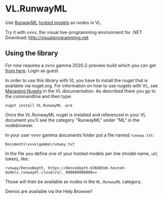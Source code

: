 # VL.RunwayML
Use [RunwayML](http://runwayml.com) [hosted models](https://learn.runwayml.com/#/how-to/hosted-models) as nodes in VL.

Try it with vvvv, the visual live-programming environment for .NET  
Download: http://visualprogramming.net

## Using the library
For now requires a vvvv gamma 2020.2-preview build which you can get [from here](https://teamcity.vvvv.org/). Login as guest.

In order to use this library with VL you have to install the nuget that is available via nuget.org. For information on how to use nugets with VL, see [Managing Nugets](https://thegraybook.vvvv.org/reference/libraries/dependencies.html#manage-nugets) in the VL documentation. As described there you go to the commandline and then type:

    nuget install VL.RunwayML -pre

Once the VL.RunwayML nuget is installed and referenced in your VL document you'll see the category "RunwayML" under "ML" in the nodebrowser. 

In your user vvvv gamma documents folder put a file named `runway.txt`:

    Documents\vvvv\gamma\runway.txt
	
In the file you define one of your hosted models per line (model name, url, token), like: 

    runway/DenseDepth, https://densedepth-636803eb.hosted-models.runwayml.cloud/v1/, 000000000000==
    
Those will then be available as nodes in the `ML.RunwayML` category.

Demos are available via the Help Browser!

